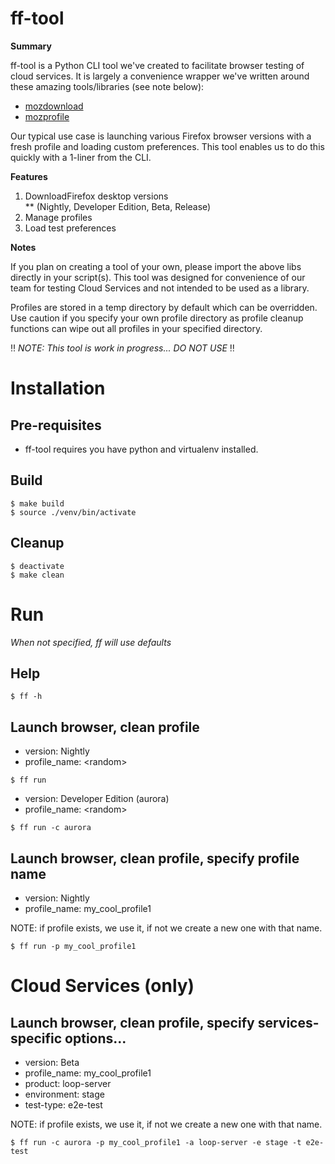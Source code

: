 # ff-tool

**Summary**  

ff-tool is a Python CLI tool we've created to facilitate browser testing of 
cloud services. It is largely a convenience wrapper we've written around 
these amazing tools/libraries (see note below):  

* [mozdownload](https://github.com/mozilla/mozdownload)
* [mozprofile](https://github.com/mozilla/mozprofile)

Our typical use case is launching various Firefox browser versions with a 
fresh profile and loading custom preferences. This tool enables us to do this
quickly with a 1-liner from the CLI.

**Features**  

1. DownloadFirefox desktop versions  
** (Nightly, Developer Edition, Beta, Release)  
2. Manage profiles  
3. Load test preferences  

**Notes**  

If you plan on creating a tool of your own, please import the above libs 
directly in your script(s). This tool was designed for convenience of our 
team for testing Cloud Services and not intended to be used as a library.

Profiles are stored in a temp directory by default which can be overridden.
Use caution if you specify your own profile directory as profile cleanup
functions can wipe out all profiles in your specified directory.


:bangbang: _NOTE: This tool is work in progress...  DO NOT USE_ :bangbang:


# Installation

## Pre-requisites
* ff-tool requires you have python and virtualenv installed.

## Build
```
$ make build
$ source ./venv/bin/activate
```

## Cleanup
```
$ deactivate
$ make clean 
```

# Run
_When not specified, ff will use defaults_

## Help 
```
$ ff -h
```

## Launch browser, clean profile

* version: Nightly
* profile_name: \<random\>
```
$ ff run
```

* version: Developer Edition (aurora) 
* profile_name: \<random\>
```
$ ff run -c aurora
```

## Launch browser, clean profile, specify profile name

* version: Nightly
* profile_name: my_cool_profile1

NOTE: if profile exists, we use it, if not we create a new one
with that name.

```
$ ff run -p my_cool_profile1
```

# Cloud Services (only)
## Launch browser, clean profile, specify services-specific options... 

* version: Beta 
* profile_name: my_cool_profile1
* product: loop-server
* environment: stage
* test-type: e2e-test

NOTE: if profile exists, we use it, if not we create a new one
with that name.

```
$ ff run -c aurora -p my_cool_profile1 -a loop-server -e stage -t e2e-test
```





